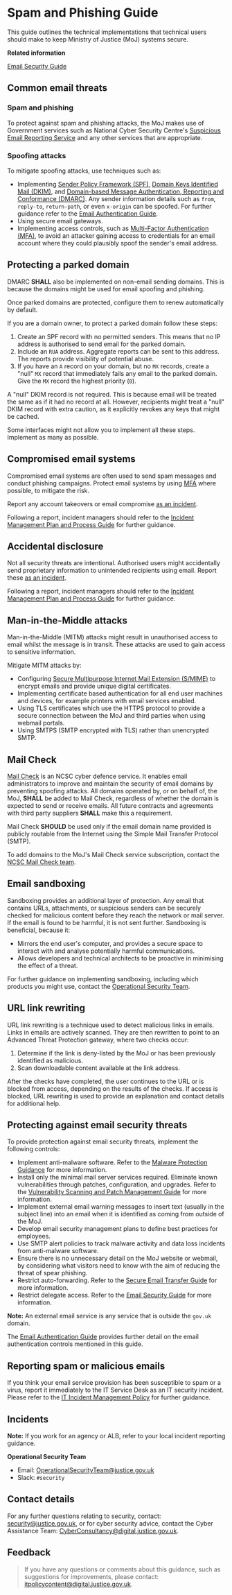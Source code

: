# Spam and Phishing Guide

This guide outlines the technical implementations that technical users should make to keep Ministry of Justice \(MoJ\) systems secure.

**Related information**  


[Email Security Guide](email-security-guide.md)

## Common email threats

### Spam and phishing

To protect against spam and phishing attacks, the MoJ makes use of Government services such as National Cyber Security Centre's [Suspicious Email Reporting Service](mailto:report@phishing.gov.uk) and any other services that are appropriate.

### Spoofing attacks

To mitigate spoofing attacks, use techniques such as:

-   Implementing [Sender Policy Framework \(SPF\)](https://en.wikipedia.org/wiki/Sender_Policy_Framework), [Domain Keys Identified Mail \(DKIM\)](https://en.wikipedia.org/wiki/DomainKeys_Identified_Mail), and [Domain-based Message Authentication, Reporting and Conformance \(DMARC\)](https://en.wikipedia.org/wiki/DMARC). Any sender information details such as `from`, `reply-to`, `return-path`, or even `x-origin` can be spoofed. For further guidance refer to the [Email Authentication Guide](email-authentication-guide.md).
-   Using secure email gateways.
-   Implementing access controls, such as [Multi-Factor Authentication \(MFA\)](multi-factor-authentication-mfa-guide.md), to avoid an attacker gaining access to credentials for an email account where they could plausibly spoof the sender's email address.

## Protecting a parked domain

DMARC **SHALL** also be implemented on non-email sending domains. This is because the domains might be used for email spoofing and phishing.

Once parked domains are protected, configure them to renew automatically by default.

If you are a domain owner, to protect a parked domain follow these steps:

1.  Create an SPF record with no permitted senders. This means that no IP address is authorised to send email for the parked domain.
2.  Include an `RUA` address. Aggregate reports can be sent to this address. The reports provide visibility of potential abuse.
3.  If you have an `A` record on your domain, but no `MX` records, create a "null" `MX` record that immediately fails any email to the parked domain. Give the `MX` record the highest priority \(`0`\).

A "null" DKIM record is not required. This is because email will be treated the same as if it had no record at all. However, recipients might treat a "null" DKIM record with extra caution, as it explicitly revokes any keys that might be cached.

Some interfaces might not allow you to implement all these steps. Implement as many as possible.

## Compromised email systems

Compromised email systems are often used to send spam messages and conduct phishing campaigns. Protect email systems by using [MFA](multi-factor-authentication-mfa-guide.md) where possible, to mitigate the risk.

Report any account takeovers or email compromise [as an incident](reporting-an-incident.md).

Following a report, incident managers should refer to the [Incident Management Plan and Process Guide](incident-management-plan-and-process-guide.md) for further guidance.

## Accidental disclosure

Not all security threats are intentional. Authorised users might accidentally send proprietary information to unintended recipients using email. Report these [as an incident](reporting-an-incident.md).

Following a report, incident managers should refer to the [Incident Management Plan and Process Guide](incident-management-plan-and-process-guide.md) for further guidance.

## Man-in-the-Middle attacks

Man-in-the-Middle \(MITM\) attacks might result in unauthorised access to email whilst the message is in transit. These attacks are used to gain access to sensitive information.

Mitigate MITM attacks by:

-   Configuring [Secure Multipurpose Internet Mail Extension \(S/MIME\)](https://en.wikipedia.org/wiki/S/MIME) to encrypt emails and provide unique digital certificates.
-   Implementing certificate based authentication for all end user machines and devices, for example printers with email services enabled.
-   Using TLS certificates which use the HTTPS protocol to provide a secure connection between the MoJ and third parties when using webmail portals.
-   Using SMTPS \(SMTP encrypted with TLS\) rather than unencrypted SMTP.

## Mail Check

[Mail Check](https://www.ncsc.gov.uk/information/mailcheck) is an NCSC cyber defence service. It enables email administrators to improve and maintain the security of email domains by preventing spoofing attacks. All domains operated by, or on behalf of, the MoJ, **SHALL** be added to Mail Check, regardless of whether the domain is expected to send or receive emails. All future contracts and agreements with third party suppliers **SHALL** make this a requirement.

Mail Check **SHOULD** be used only if the email domain name provided is publicly routable from the Internet using the Simple Mail Transfer Protocol \(SMTP\).

To add domains to the MoJ's Mail Check service subscription, contact the [NCSC Mail Check team](mailto:mailcheck@digital.ncsc.gov.uk).

## Email sandboxing

Sandboxing provides an additional layer of protection. Any email that contains URLs, attachments, or suspicious senders can be securely checked for malicious content before they reach the network or mail server. If the email is found to be harmful, it is not sent further. Sandboxing is beneficial, because it:

-   Mirrors the end user's computer, and provides a secure space to interact with and analyse potentially harmful communications.
-   Allows developers and technical architects to be proactive in minimising the effect of a threat.

For further guidance on implementing sandboxing, including which products you might use, contact the [Operational Security Team](mailto:OperationalSecurityTeam@justice.gov.uk).

## URL link rewriting

URL link rewriting is a technique used to detect malicious links in emails. Links in emails are actively scanned. They are then rewritten to point to an Advanced Threat Protection gateway, where two checks occur:

1.  Determine if the link is deny-listed by the MoJ or has been previously identified as malicious.
2.  Scan downloadable content available at the link address.

After the checks have completed, the user continues to the URL or is blocked from access, depending on the results of the checks. If access is blocked, URL rewriting is used to provide an explanation and contact details for additional help.

## Protecting against email security threats

To provide protection against email security threats, implement the following controls:

-   Implement anti-malware software. Refer to the [Malware Protection Guidance](malware-protection-guide-introduction.md) for more information.
-   Install only the minimal mail server services required. Eliminate known vulnerabilities through patches, configuration, and upgrades. Refer to the [Vulnerability Scanning and Patch Management Guide](vulnerability-scanning-and-patch-management-guide.md) for more information.
-   Implement external email warning messages to insert text \(usually in the subject line\) into an email when it is identified as coming from outside of the MoJ.
-   Develop email security management plans to define best practices for employees.
-   Use SMTP alert policies to track malware activity and data loss incidents from anti-malware software.
-   Ensure there is no unnecessary detail on the MoJ website or webmail, by considering what visitors need to know with the aim of reducing the threat of spear phishing.
-   Restrict auto-forwarding. Refer to the [Secure Email Transfer Guide](secure-email-transfer-guide.md) for more information.
-   Restrict delegate access. Refer to the [Email Security Guide](email-security-guide.md) for more information.

**Note:** An external email service is any service that is outside the `gov.uk` domain.

The [Email Authentication Guide](email-authentication-guide.md) provides further detail on the email authentication controls mentioned in this guide.

## Reporting spam or malicious emails

If you think your email service provision has been susceptible to spam or a virus, report it immediately to the IT Service Desk as an IT security incident. Please refer to the [IT Incident Management Policy](it-incident-management-policy.md) for further guidance.

## Incidents

**Note:** If you work for an agency or ALB, refer to your local incident reporting guidance.

**Operational Security Team**

-   Email: [OperationalSecurityTeam@justice.gov.uk](mailto:OperationalSecurityTeam@justice.gov.uk)
-   Slack: `#security`

## Contact details

For any further questions relating to security, contact: [security@justice.gov.uk](mailto:security@justice.gov.uk), or for cyber security advice, contact the Cyber Assistance Team: [CyberConsultancy@digital.justice.gov.uk](mailto:CyberConsultancy@digital.justice.gov.uk).

## Feedback

> If you have any questions or comments about this guidance, such as suggestions for improvements, please contact: [itpolicycontent@digital.justice.gov.uk](mailto:itpolicycontent@digital.justice.gov.uk).

